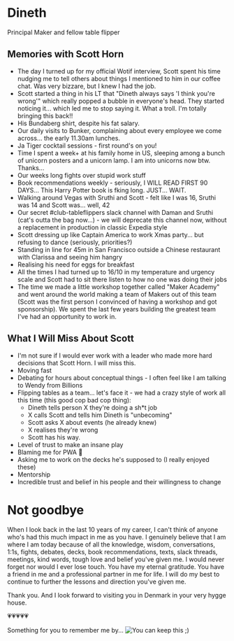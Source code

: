 # Dineth
Principal Maker and fellow table flipper

## Memories with Scott Horn
- The day I turned up for my official Wotif interview, Scott spent his time nudging me to tell others about things I mentioned to him in our coffee chat. Was very bizzare, but I knew I had the job.
- Scott started a thing in his LT that "Dineth always says 'I think you're wrong'" which really popped a bubble in everyone's head. They started noticing it... which led me to stop saying it. What a troll. I'm totally bringing this back!!
- His Bundaberg shirt, despite his fat salary.
- Our daily visits to Bunker, complaining about every employee we come across... the early 11.30am lunches.
- Ja Tiger cocktail sessions - first round's on you!
- Time I spent a week+ at his family home in US, sleeping among a bunch of unicorn posters and a unicorn lamp. I am into unicorns now btw. Thanks...
- Our weeks long fights over stupid work stuff
- Book recommendations weekly - seriously, I WILL READ FIRST 90 DAYS... This Harry Potter book is fking long. JUST... WAIT.
- Walking around Vegas with Sruthi and Scott - felt like I was 16, Sruthi was 14 and Scott was... well, 42
- Our secret #club-tableflippers slack channel with Daman and Sruthi (cat's outta the bag now...) - we will deprecate this channel now, without a replacement in production in classic Expedia style
- Scott dressing up like Captain America to work Xmas party... but refusing to dance (seriously, priorities?)
- Standing in line for 45m in San Francisco outside a Chinese restaurant with Clarissa and seeing him hangry
- Realising his need for eggs for breakfast
- All the times I had turned up to 16/10 in my temperature and urgency scale and Scott had to sit there listen to how no one was doing their jobs
- The time we made a little workshop together called "Maker Academy" and went around the world making a team of Makers out of this team (Scott was the first person I convinced of having a workshop and got sponsorship). We spent the last few years building the greatest team I've had an opportunity to work in.

## What I Will Miss About Scott
- I'm not sure if I would ever work with a leader who made more hard decisions that Scott Horn. I will miss this.
- Moving fast
- Debating for hours about conceptual things - I often feel like I am talking to Wendy from Billions
- Flipping tables as a team... let's face it - we had a crazy style of work all this time (this good cop bad cop thing):
  - Dineth tells person X they're doing a sh*t job
  - X calls Scott and tells him Dineth is "unbecoming"
  - Scott asks X about events (he already knew)
  - X realises they're wrong
  - Scott has his way.
- Level of trust to make an insane play
- Blaming me for PWA :facepalm:
- Asking me to work on the decks he's supposed to (I really enjoyed these)
- Mentorship
- Incredible trust and belief in his people and their willingness to change

# Not goodbye
When I look back in the last 10 years of my career, I can't think of anyone who's had this much impact in me as you have. I genuinely believe that I am where I am today because of all the knowledge, wisdom, conversations, 1:1s, fights, debates, decks, book recommendations, texts, slack threads, meetings, kind words, tough love and belief you've given me. I would never forget nor would I ever lose touch. You have my eternal gratitude. You have a friend in me and a professional partner in me for life. I will do my best to continue to further the lessons and direction you've given me. 

Thank you. And I look forward to visiting you in Denmark in your very hygge house.

💗💗💗💗💗

Something for you to remember me by...
![You can keep this ;)](https://images.squarespace-cdn.com/content/v1/5133c305e4b027b1c053661f/1370428898327-LUMLQULRDM98MFI0STCY/ke17ZwdGBToddI8pDm48kPmLlvCIXgndBxNq9fzeZb1Zw-zPPgdn4jUwVcJE1ZvWQUxwkmyExglNqGp0IvTJZamWLI2zvYWH8K3-s_4yszcp2ryTI0HqTOaaUohrI8PIFMLRh9LbupWL4Bv1SDYZc4lRApws2Snwk0j_RSxbNHMKMshLAGzx4R3EDFOm1kBS/Dineth.jpg?format=2500w)
